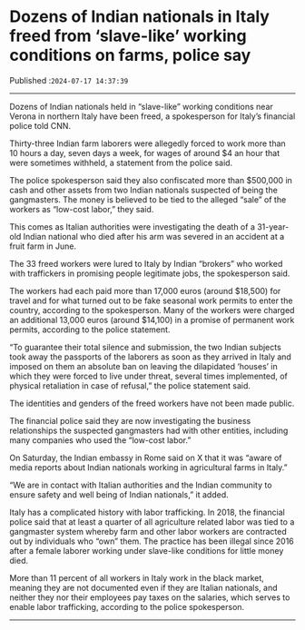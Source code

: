 # Dozens of Indian nationals in Italy freed from ‘slave-like’ working conditions on farms, police say

Published :`2024-07-17 14:37:39`

---

Dozens of Indian nationals held in “slave-like” working conditions near Verona in northern Italy have been freed, a spokesperson for Italy’s financial police told CNN.

Thirty-three Indian farm laborers were allegedly forced to work more than 10 hours a day, seven days a week, for wages of around $4 an hour that were sometimes withheld, a statement from the police said.

The police spokesperson said they also confiscated more than $500,000 in cash and other assets from two Indian nationals suspected of being the gangmasters. The money is believed to be tied to the alleged “sale” of the workers as “low-cost labor,” they said.

This comes as Italian authorities were investigating the death of a 31-year-old Indian national who died after his arm was severed in an accident at a fruit farm in June.

The 33 freed workers were lured to Italy by Indian “brokers” who worked with traffickers in promising people legitimate jobs, the spokesperson said.

The workers had each paid more than 17,000 euros (around $18,500) for travel and for what turned out to be fake seasonal work permits to enter the country, according to the spokesperson. Many of the workers were charged an additional 13,000 euros (around $14,100) in a promise of permanent work permits, according to the police statement.

“To guarantee their total silence and submission, the two Indian subjects took away the passports of the laborers as soon as they arrived in Italy and imposed on them an absolute ban on leaving the dilapidated ‘houses’ in which they were forced to live under threat, several times implemented, of physical retaliation in case of refusal,” the police statement said.

The identities and genders of the freed workers have not been made public.

The financial police said they are now investigating the business relationships the suspected gangmasters had with other entities, including many companies who used the “low-cost labor.”

On Saturday, the Indian embassy in Rome said on X that it was “aware of media reports about Indian nationals working in agricultural farms in Italy.”

“We are in contact with Italian authorities and the Indian community to ensure safety and well being of Indian nationals,” it added.

Italy has a complicated history with labor trafficking. In 2018, the financial police said that at least a quarter of all agriculture related labor was tied to a gangmaster system whereby farm and other labor workers are contracted out by individuals who “own” them. The practice has been illegal since 2016 after a female laborer working under slave-like conditions for little money died.

More than 11 percent of all workers in Italy work in the black market, meaning they are not documented even if they are Italian nationals, and neither they nor their employees pay taxes on the salaries, which serves to enable labor trafficking, according to the police spokesperson.

---

